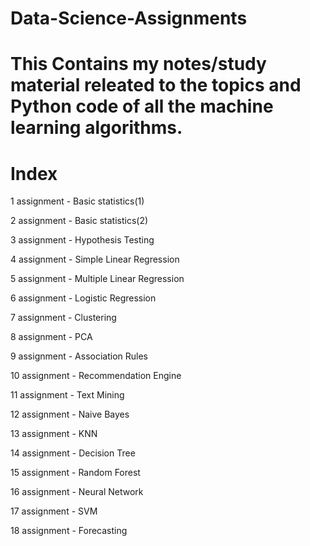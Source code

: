# Data-Science-Assignments


# This Contains my notes/study material releated to the topics and Python code of all the machine learning algorithms.

# Index


1 assignment - Basic statistics(1)

2 assignment - Basic statistics(2)

3 assignment - Hypothesis Testing

4 assignment - Simple Linear Regression

5 assignment - Multiple Linear Regression

6 assignment - Logistic Regression

7 assignment - Clustering

8 assignment - PCA

9 assignment - Association Rules

10 assignment - Recommendation Engine

11 assignment - Text Mining

12 assignment - Naive Bayes

13 assignment - KNN

14 assignment - Decision Tree

15 assignment - Random Forest

16 assignment - Neural Network

17 assignment - SVM

18 assignment - Forecasting
